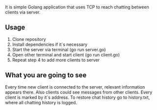 It is simple Golang application that uses TCP to reach chatting between clients via server.

## Usage
1. Clone repository
2. Install dependencies if it`s necessary
3. Start the server via terminal (go run server.go)
4. Open other terminal and start client (go run client.go)
5. Repeat step 4 to add more clients to server

## What you are going to see
Every time new client is connected to the server, relevant information appears there. Also clients could see messages from other clients. Every client is marked by it`s address.
To restore chat history go to history.txt, where all chatting history is logged.
